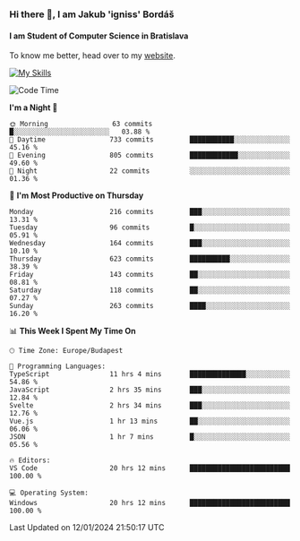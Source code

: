 ### Hi there 👋, I am Jakub 'igniss' Bordáš

#### I am Student of Computer Science in Bratislava
To know me better, head over to my [website](https://bordas.sk).

[![My Skills](https://skillicons.dev/icons?i=js,html,css,figma,svelte,java,kotlin,python,postgresql,typescript,nest,nodejs)](https://bordas.sk)


<!--START_SECTION:waka-->
![Code Time](http://img.shields.io/badge/Code%20Time-1%2C347%20hrs%2036%20mins-blue)

**I'm a Night 🦉** 

```text
🌞 Morning                63 commits          █░░░░░░░░░░░░░░░░░░░░░░░░   03.88 % 
🌆 Daytime                733 commits         ███████████░░░░░░░░░░░░░░   45.16 % 
🌃 Evening                805 commits         ████████████░░░░░░░░░░░░░   49.60 % 
🌙 Night                  22 commits          ░░░░░░░░░░░░░░░░░░░░░░░░░   01.36 % 
```
📅 **I'm Most Productive on Thursday** 

```text
Monday                   216 commits         ███░░░░░░░░░░░░░░░░░░░░░░   13.31 % 
Tuesday                  96 commits          █░░░░░░░░░░░░░░░░░░░░░░░░   05.91 % 
Wednesday                164 commits         ███░░░░░░░░░░░░░░░░░░░░░░   10.10 % 
Thursday                 623 commits         ██████████░░░░░░░░░░░░░░░   38.39 % 
Friday                   143 commits         ██░░░░░░░░░░░░░░░░░░░░░░░   08.81 % 
Saturday                 118 commits         ██░░░░░░░░░░░░░░░░░░░░░░░   07.27 % 
Sunday                   263 commits         ████░░░░░░░░░░░░░░░░░░░░░   16.20 % 
```


📊 **This Week I Spent My Time On** 

```text
🕑︎ Time Zone: Europe/Budapest

💬 Programming Languages: 
TypeScript               11 hrs 4 mins       ██████████████░░░░░░░░░░░   54.86 % 
JavaScript               2 hrs 35 mins       ███░░░░░░░░░░░░░░░░░░░░░░   12.84 % 
Svelte                   2 hrs 34 mins       ███░░░░░░░░░░░░░░░░░░░░░░   12.76 % 
Vue.js                   1 hr 13 mins        ██░░░░░░░░░░░░░░░░░░░░░░░   06.06 % 
JSON                     1 hr 7 mins         █░░░░░░░░░░░░░░░░░░░░░░░░   05.56 % 

🔥 Editors: 
VS Code                  20 hrs 12 mins      █████████████████████████   100.00 % 

💻 Operating System: 
Windows                  20 hrs 12 mins      █████████████████████████   100.00 % 
```


 Last Updated on 12/01/2024 21:50:17 UTC
<!--END_SECTION:waka-->
